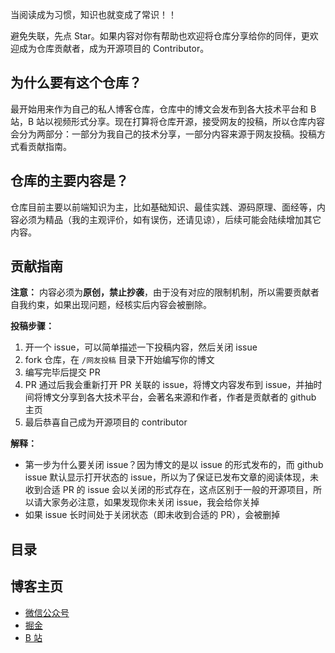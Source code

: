 当阅读成为习惯，知识也就变成了常识！！

避免失联，先点 Star。如果内容对你有帮助也欢迎将仓库分享给你的同伴，更欢迎成为仓库贡献者，成为开源项目的 Contributor。

## 为什么要有这个仓库？

最开始用来作为自己的私人博客仓库，仓库中的博文会发布到各大技术平台和 B 站，B 站以视频形式分享。现在打算将仓库开源，接受网友的投稿，所以仓库内容会分为两部分：一部分为我自己的技术分享，一部分内容来源于网友投稿。投稿方式看贡献指南。

## 仓库的主要内容是？

仓库目前主要以前端知识为主，比如基础知识、最佳实践、源码原理、面经等，内容必须为精品（我的主观评价，如有误伤，还请见谅），后续可能会陆续增加其它内容。

## 贡献指南

**注意：** 内容必须为**原创，禁止抄袭**，由于没有对应的限制机制，所以需要贡献者自我约束，如果出现问题，经核实后内容会被删除。

**投稿步骤：**
1. 开一个 issue，可以简单描述一下投稿内容，然后关闭 issue
2. fork 仓库，在 `/网友投稿` 目录下开始编写你的博文
3. 编写完毕后提交 PR
4. PR 通过后我会重新打开 PR 关联的 issue，将博文内容发布到 issue，并抽时间将博文分享到各大技术平台，会著名来源和作者，作者是贡献者的 github 主页
5. 最后恭喜自己成为开源项目的 contributor

**解释：**
* 第一步为什么要关闭 issue？因为博文的是以 issue 的形式发布的，而 github issue 默认显示打开状态的 issue，所以为了保证已发布文章的阅读体现，未收到合适 PR 的 issue 会以关闭的形式存在，这点区别于一般的开源项目，所以请大家务必注意，如果发现你未关闭 issue，我会给你关掉
* 如果 issue 长时间处于关闭状态（即未收到合适的 PR），会被删掉

## 目录

## 博客主页

* [微信公众号](https://gitee.com/liyongning/typora-image-bed/raw/master/202202051901281.jpg)
* [掘金](https://juejin.cn/user/1028798616461326)
* [B 站](https://space.bilibili.com/359669053)
